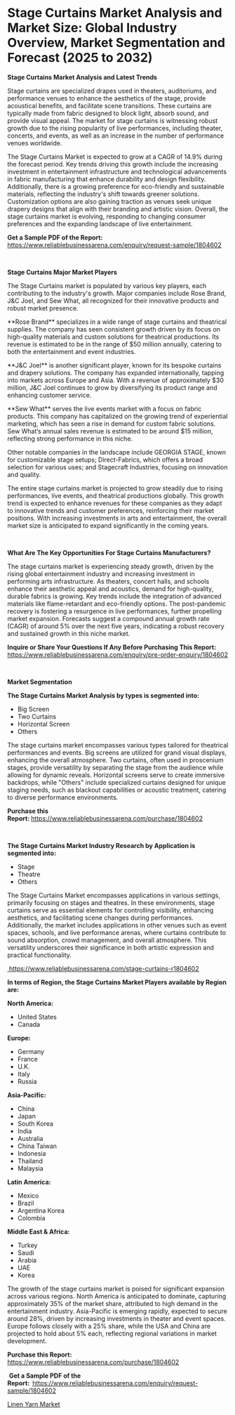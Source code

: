 <p><h1>Stage Curtains Market Analysis and Market Size: Global Industry Overview, Market Segmentation and Forecast (2025 to 2032)</h1></p><p><strong>Stage Curtains Market Analysis and Latest Trends</strong></p>
<p><p>Stage curtains are specialized drapes used in theaters, auditoriums, and performance venues to enhance the aesthetics of the stage, provide acoustical benefits, and facilitate scene transitions. These curtains are typically made from fabric designed to block light, absorb sound, and provide visual appeal. The market for stage curtains is witnessing robust growth due to the rising popularity of live performances, including theater, concerts, and events, as well as an increase in the number of performance venues worldwide.</p><p>The Stage Curtains Market is expected to grow at a CAGR of 14.9% during the forecast period. Key trends driving this growth include the increasing investment in entertainment infrastructure and technological advancements in fabric manufacturing that enhance durability and design flexibility. Additionally, there is a growing preference for eco-friendly and sustainable materials, reflecting the industry's shift towards greener solutions. Customization options are also gaining traction as venues seek unique drapery designs that align with their branding and artistic vision. Overall, the stage curtains market is evolving, responding to changing consumer preferences and the expanding landscape of live entertainment.</p></p>
<p><strong>Get a Sample PDF of the Report:&nbsp;</strong> <a href="https://www.reliablebusinessarena.com/enquiry/request-sample/1804602?utm_campaign=2269&utm_medium=2&utm_source=Github&utm_content=ia&utm_term=07022025&utm_id=stage-curtains">https://www.reliablebusinessarena.com/enquiry/request-sample/1804602</a></p>
<p>&nbsp;</p>
<p><strong>Stage Curtains Major Market Players</strong></p>
<p><p>The Stage Curtains market is populated by various key players, each contributing to the industry's growth. Major companies include Rose Brand, J&C Joel, and Sew What, all recognized for their innovative products and robust market presence.</p><p>**Rose Brand** specializes in a wide range of stage curtains and theatrical supplies. The company has seen consistent growth driven by its focus on high-quality materials and custom solutions for theatrical productions. Its revenue is estimated to be in the range of $50 million annually, catering to both the entertainment and event industries.</p><p>**J&C Joel** is another significant player, known for its bespoke curtains and drapery solutions. The company has expanded internationally, tapping into markets across Europe and Asia. With a revenue of approximately $30 million, J&C Joel continues to grow by diversifying its product range and enhancing customer service.</p><p>**Sew What** serves the live events market with a focus on fabric products. This company has capitalized on the growing trend of experiential marketing, which has seen a rise in demand for custom fabric solutions. Sew What’s annual sales revenue is estimated to be around $15 million, reflecting strong performance in this niche.</p><p>Other notable companies in the landscape include GEORGIA STAGE, known for customizable stage setups; Direct-Fabrics, which offers a broad selection for various uses; and Stagecraft Industries, focusing on innovation and quality. </p><p>The entire stage curtains market is projected to grow steadily due to rising performances, live events, and theatrical productions globally. This growth trend is expected to enhance revenues for these companies as they adapt to innovative trends and customer preferences, reinforcing their market positions. With increasing investments in arts and entertainment, the overall market size is anticipated to expand significantly in the coming years.</p></p>
<p>&nbsp;</p>
<p><strong>What Are The Key Opportunities For Stage Curtains Manufacturers?</strong></p>
<p><p>The stage curtains market is experiencing steady growth, driven by the rising global entertainment industry and increasing investment in performing arts infrastructure. As theaters, concert halls, and schools enhance their aesthetic appeal and acoustics, demand for high-quality, durable fabrics is growing. Key trends include the integration of advanced materials like flame-retardant and eco-friendly options. The post-pandemic recovery is fostering a resurgence in live performances, further propelling market expansion. Forecasts suggest a compound annual growth rate (CAGR) of around 5% over the next five years, indicating a robust recovery and sustained growth in this niche market.</p></p>
<p><strong>Inquire or Share Your Questions If Any Before Purchasing This Report:</strong> <a href="https://www.reliablebusinessarena.com/enquiry/pre-order-enquiry/1804602?utm_campaign=2269&utm_medium=2&utm_source=Github&utm_content=ia&utm_term=07022025&utm_id=stage-curtains">https://www.reliablebusinessarena.com/enquiry/pre-order-enquiry/1804602</a></p>
<p>&nbsp;</p>
<p><strong>Market Segmentation</strong></p>
<p><strong>The Stage Curtains Market Analysis by types is segmented into:</strong></p>
<p><ul><li>Big Screen</li><li>Two Curtains</li><li>Horizontal Screen</li><li>Others</li></ul></p>
<p><p>The stage curtains market encompasses various types tailored for theatrical performances and events. Big screens are utilized for grand visual displays, enhancing the overall atmosphere. Two curtains, often used in proscenium stages, provide versatility by separating the stage from the audience while allowing for dynamic reveals. Horizontal screens serve to create immersive backdrops, while "Others" include specialized curtains designed for unique staging needs, such as blackout capabilities or acoustic treatment, catering to diverse performance environments.</p></p>
<p><strong>Purchase this Report:&nbsp;</strong><a href="https://www.reliablebusinessarena.com/purchase/1804602?utm_campaign=2269&utm_medium=2&utm_source=Github&utm_content=ia&utm_term=07022025&utm_id=stage-curtains">https://www.reliablebusinessarena.com/purchase/1804602</a></p>
<p>&nbsp;</p>
<p><strong>The Stage Curtains Market Industry Research by Application is segmented into:</strong></p>
<p><ul><li>Stage</li><li>Theatre</li><li>Others</li></ul></p>
<p><p>The Stage Curtains Market encompasses applications in various settings, primarily focusing on stages and theatres. In these environments, stage curtains serve as essential elements for controlling visibility, enhancing aesthetics, and facilitating scene changes during performances. Additionally, the market includes applications in other venues such as event spaces, schools, and live performance arenas, where curtains contribute to sound absorption, crowd management, and overall atmosphere. This versatility underscores their significance in both artistic expression and practical functionality.</p></p>
<p><a href="https://www.reliablebusinessarena.com/stage-curtains-r1804602?utm_campaign=2269&utm_medium=2&utm_source=Github&utm_content=ia&utm_term=07022025&utm_id=stage-curtains">&nbsp;https://www.reliablebusinessarena.com/stage-curtains-r1804602</a></p>
<p><strong>In terms of Region, the Stage Curtains Market Players available by Region are:</strong></p>
<p>
    <p> <strong> North America: </strong>
        <ul>
            <li>United States</li>
            <li>Canada</li>
        </ul>
        </p> 
    <p> <strong> Europe: </strong>
        <ul>
            <li>Germany</li>
            <li>France</li>
            <li>U.K.</li>
            <li>Italy</li>
            <li>Russia</li>
        </ul>
        </p> 
    <p> <strong> Asia-Pacific: </strong>
        <ul>
            <li>China</li>
            <li>Japan</li>
            <li>South Korea</li>
            <li>India</li>
            <li>Australia</li>
            <li>China Taiwan</li>
            <li>Indonesia</li>
            <li>Thailand</li>
            <li>Malaysia</li>
        </ul>
        </p> 
    <p> <strong> Latin America: </strong>
        <ul>
            <li>Mexico</li>
            <li>Brazil</li>
            <li>Argentina Korea</li>
            <li>Colombia</li>
        </ul>
        </p> 
    <p> <strong> Middle East & Africa: </strong>
        <ul>
            <li>Turkey</li>
            <li>Saudi</li>
            <li>Arabia</li>
            <li>UAE</li>
            <li>Korea</li>
        </ul>
    </p>
    </p>
<p><p>The growth of the stage curtains market is poised for significant expansion across various regions. North America is anticipated to dominate, capturing approximately 35% of the market share, attributed to high demand in the entertainment industry. Asia-Pacific is emerging rapidly, expected to secure around 28%, driven by increasing investments in theater and event spaces. Europe follows closely with a 25% share, while the USA and China are projected to hold about 5% each, reflecting regional variations in market development.</p></p>
<p><strong>Purchase this Report: </strong><a href="https://www.reliablebusinessarena.com/purchase/1804602?utm_campaign=2269&utm_medium=2&utm_source=Github&utm_content=ia&utm_term=07022025&utm_id=stage-curtains">https://www.reliablebusinessarena.com/purchase/1804602</a></p>
<p>&nbsp;<strong>Get a Sample PDF of the Report:&nbsp;&nbsp;</strong><a href="https://www.reliablebusinessarena.com/enquiry/request-sample/1804602?utm_campaign=2269&utm_medium=2&utm_source=Github&utm_content=ia&utm_term=07022025&utm_id=stage-curtains">https://www.reliablebusinessarena.com/enquiry/request-sample/1804602</a></p>
<p><strong></strong></p>
<p><p><a href="https://github.com/alberthagorsuch/Market-Research-Report-List-1/blob/main/linen-yarn-market.md?utm_campaign=2269&utm_medium=2&utm_source=Github&utm_content=ia&utm_term=07022025&utm_id=stage-curtains">Linen Yarn Market</a></p></p>